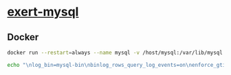 # [exert-mysql](https://github.com/chaosannals/exert-mysql)

## Docker

```sh
docker run --restart=always --name mysql -v /host/mysql:/var/lib/mysql -p 3306:3306 -e MYSQL_ROOT_PASSWORD=123456 mysql
```

```sh
echo "\nlog_bin=mysql-bin\nbinlog_rows_query_log_events=on\nenforce_gtid_consistency=on\ngtid_mode=on\n" >> /etc/mysql/my.cnf
```